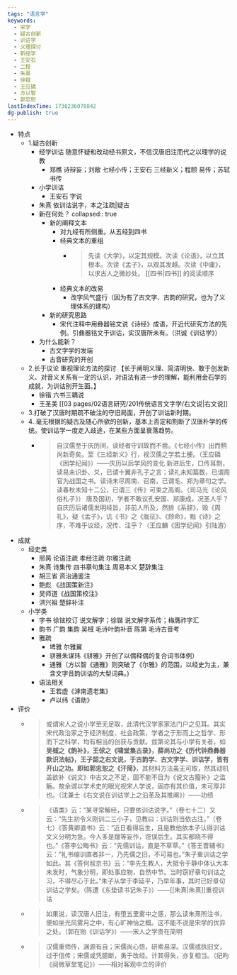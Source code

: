 ```yaml
---
tags: "语言学"
keywords:
  - 宋学
  - 疑古创新
  - 训诂学
  - 义理探讨
  - 新经学
  - 王安石
  - 二程
  - 朱熹
  - 徐锴
  - 王应磷
  - 方以智
  - 郭忠恕
lastIndexTime: 1736236078842
dg-publish: true
---
```

- 特点
	- 1.疑古创新
		- 经学训诂 随意怀疑和改动经书原文，不信汉唐旧注而代之以理学的说教
			- 郑樵 诗辩妄；刘敞 七经小传；王安石 三经新义；程颐 易传；苏轼 书传
		- 小学训诂
			- 王安石 字说
		- 朱熹 依训诂说字，本之注疏|疑古
		- 新在何处？
		  collapsed:: true
			- 新的阐释文本
				- 对九经有所侧重。从五经到四书
				- 经典文本的重组
					- > 先读《大学》，以定其规模。次读《论语》，以立其根本。次读《孟子》，以观其发越。次读《中庸》，以求古人之微妙处。 [[四书\|四书]] 的阅读顺序
				- 经典文本的改易
					- 改字风气盛行（因为有了古文字、古韵的研究，也为了义理体系的建构）
			- 新的研究思路
				- 宋代注释中用彝器铭文说《诗经》成语，开近代研究方法的先例。引彝器铭文于训诂，实汉唐所未有。（洪诚《训诂学》）
		- 为什么能新？
			- 古文字学的发端
			- 古音研究的开创
	- 2.长于议论 重视理论方法的探讨
	  【长于阐明义理、简洁明快、敢于创发新义、对音义关系有一定的认识，对语法有进一步的理解，能利用金石学的成就，为训诂别开生面。】
		- 徐锴 六书三耦说
		- 王圣美 [[03 pages/02语言研究/201传统语言文字学/右文说\|右文说]]
	- 3.打破了汉唐时期疏不破注的守旧局面，开创了训诂新时期。
	- 4..毫无根据的疑古及随心所欲的创新，基本上否定和割断了汉唐朴学的传统。使训诂学一度走入歧途，在某些方面呈衰落趋势。
		- > 自汉儒至于庆历间，谈经者守训故而不凿。《七经小传》出而稍尚新奇矣。至《三经新义》行，视汉儒之学若土梗。（王应磷《困学纪闻》）——庆历以后学风的变化
		  新进后生，口传耳剽，读易未识卦、爻，已谓十翼非孔子之言；读礼未知篇数，已谓周官为战国之书。读诗未尽周南、召南，已谓毛、郑为章句之学。读春秋未知十二公，已谓三《传》可束之高阁。（司马光《论风俗札子》）
		  唐及国初，学者不敢议孔安国、郑康成，况圣人乎？自庆历后诸儒发明经旨，非前人所及，然排《系辞》，毁《周礼》，疑《孟子》，讥《书》之《胤征》、《顾命》，黜《诗》之序，不难乎议经，况传、注乎？（王应麟《困学纪闻》引陆游）
- 成就
	- 经史类
		- 邢昺 论语注疏 孝经注疏 尔雅注疏
		- 朱熹 诗集传 四书章句集注 周易本义 楚辞集注
		- 胡三省 资治通鉴注
		- 鲍彪 《战国策新注》
		- 吴师道《战国策校注》
		- 洪兴祖 楚辞补注
	- 小学类
		- 字书 徐铉校订 说文解字；徐锴 说文解字系传；梅膺祚字汇
		- 韵书 广韵 集韵 吴棫 毛诗叶韵补音 陈第 毛诗古音考
		- 雅疏
			- 埤雅 尔雅翼
			- 骈雅朱谋玮《骈雅》开创了以偶释偶的复合词书体例）
			- 通雅（方以智《通雅》则突破了《尔雅》的范围，以经史为主，兼含文字音韵训诂的大型词典。)
		- 语法相关
			- 王若虚《滹南遗老集》
			- 卢以纬《语助》
- 评价
	- > 或谓宋人之说小学至无足取，此清代汉学家家法门户之见耳。其实宋代政治家之于经济制度、社会政策，学者之于形而上之哲学、形而下之科学，均有相当的创获与贡献。兹第论其与小学有关者，如**吴棫之《韵补》，王俅之《啸堂集古录》，薛尚功之《历代钟鼎彝器款识法帖》，王子韶之右文说，**于古韵学、古文字学、训诂学，皆有开山之功。即如**郭忠恕之《汗简》**，其材料方法虽无可取，然其动机盖欲补《说文》中古文之不足，固不能不目为《说文古籀补》之滥觞。故余谓以学术史的眼光视宋人学说，固亦有其价值，未可厚非也。（沈兼士《右文说在训诂学上之沿革及其推阐》）——功绩
	- > 《语类》云：“某寻常解经，只要依训诂说字。”（卷七十二）又云：“先生初令义刚训二三小子，见教曰：训诂则当依古注。”（卷七）《答黄卿直书》云：“近日看得后生，且是教他依本子认得训诂文义分明为急。今人多是躐等妄作，诳误后生。其实都晓不得也。”《答李公晦书》云：“先儒训诂，直是不草草。”《答王晋辅书》云：“礼书缩训直者非一，乃先儒之旧，不可易也。”朱子重训诂之学如此。其《答何叔京书》云：“李先生教人，大抵令于静中体认大本未发时，气象分明，即处事应物，自然中节。当时窃好章句训诂之习，不得尽心于此。”朱子从学于李延平，乃早年事，其时已好章句训诂之学矣。（陈遭《东垫读书记朱子》）——[[朱熹\|朱熹]]重视训诂
	- > 如果说，读汉唐人旧注，有堕五里雾中之感，那么读朱熹所注书，便如坐光风雾月之中，有心旷神怡之概。这不能不说是宋学的优异之处。（郭在贻《训诂学》）——宋人之学贵在简明
	- > 汉儒重师传，渊源有自；宋儒尚心悟，研索易深。汉儒或执旧文，过于信传；宋儒或凭臆断，勇于改经。计其得失，亦复相当。（纪昀《阅微草堂笔记》）——相对客观中立的评价